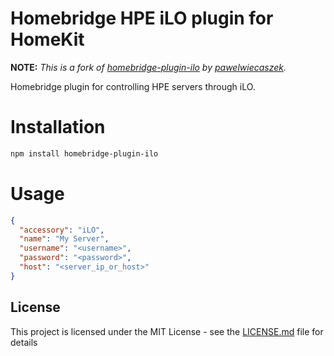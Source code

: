 # Homebridge HPE iLO plugin for HomeKit

**NOTE:** _This is a fork of [homebridge-plugin-ilo](https://github.com/pawelwiecaszek/homebridge-plugin-ilo) by [pawelwiecaszek](https://github.com/pawelwiecaszek)._

Homebridge plugin for controlling HPE servers through iLO.

# Installation

```sh
npm install homebridge-plugin-ilo
```

# Usage

```json
{
  "accessory": "iLO",
  "name": "My Server",
  "username": "<username>",
  "password": "<password>",
  "host": "<server_ip_or_host>"
}
```

## License

This project is licensed under the MIT License - see the [LICENSE.md](LICENSE.md) file for details
